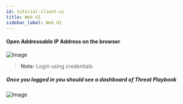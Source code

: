 ```yaml
---
id: tutorial-client-ui
title: Web UI
sidebar_label: Web UI
---
```


#### Open Addressable IP Address on the browser

![Image](img/login.png)


>**Note:** Login using credentials


##### Once you logged in you should see a dashboard of Threat Playbook

![Image](img/dashboard.png)